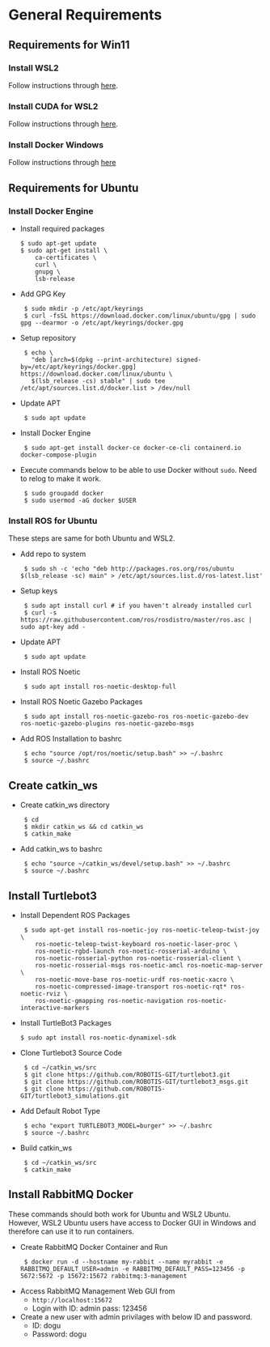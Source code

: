 # General Requirements

## Requirements for Win11

### Install WSL2
Follow instructions through [here](https://ubuntu.com/tutorials/install-ubuntu-on-wsl2-on-windows-10#7-enjoy-ubuntu-on-wsl).
### Install CUDA for WSL2
Follow instructions through [here](https://docs.nvidia.com/cuda/wsl-user-guide/index.html#getting-started-with-cuda-on-wsl).
### Install Docker Windows
Follow instructions through [here](https://docs.docker.com/desktop/windows/wsl/)

## Requirements for Ubuntu
### Install Docker Engine
- Install required packages
  ```
  $ sudo apt-get update
  $ sudo apt-get install \
      ca-certificates \
      curl \
      gnupg \
      lsb-release
  ```
- Add GPG Key
  ```
   $ sudo mkdir -p /etc/apt/keyrings
   $ curl -fsSL https://download.docker.com/linux/ubuntu/gpg | sudo gpg --dearmor -o /etc/apt/keyrings/docker.gpg
  ```
- Setup repository
  ```
   $ echo \
     "deb [arch=$(dpkg --print-architecture) signed-by=/etc/apt/keyrings/docker.gpg] https://download.docker.com/linux/ubuntu \
     $(lsb_release -cs) stable" | sudo tee /etc/apt/sources.list.d/docker.list > /dev/null
  ```
- Update APT
  ```
   $ sudo apt update
  ```
- Install Docker Engine
  ```
   $ sudo apt-get install docker-ce docker-ce-cli containerd.io docker-compose-plugin
  ```
- Execute commands below to be able to use Docker without `sudo`. Need to relog to make it work.
  ```
   $ sudo groupadd docker
   $ sudo usermod -aG docker $USER
  ```

### Install ROS for Ubuntu
These steps are same for both Ubuntu and WSL2.

- Add repo to system
  ```
   $ sudo sh -c 'echo "deb http://packages.ros.org/ros/ubuntu $(lsb_release -sc) main" > /etc/apt/sources.list.d/ros-latest.list'
  ```
- Setup keys
  ```
   $ sudo apt install curl # if you haven't already installed curl
   $ curl -s https://raw.githubusercontent.com/ros/rosdistro/master/ros.asc | sudo apt-key add -
  ```
- Update APT
  ```
   $ sudo apt update
  ```
- Install ROS Noetic
  ```
   $ sudo apt install ros-noetic-desktop-full
  ```
- Install ROS Noetic Gazebo Packages
  ```
   $ sudo apt install ros-noetic-gazebo-ros ros-noetic-gazebo-dev ros-noetic-gazebo-plugins ros-noetic-gazebo-msgs
  ```
- Add ROS Installation to bashrc
  ```
   $ echo "source /opt/ros/noetic/setup.bash" >> ~/.bashrc
   $ source ~/.bashrc
  ```

## Create catkin_ws
- Create catkin_ws directory
  ```
   $ cd
   $ mkdir catkin_ws && cd catkin_ws
   $ catkin_make
  ```
- Add catkin_ws to bashrc
  ```
   $ echo "source ~/catkin_ws/devel/setup.bash" >> ~/.bashrc
   $ source ~/.bashrc
  ```

## Install Turtlebot3

- Install Dependent ROS Packages
  ```
   $ sudo apt-get install ros-noetic-joy ros-noetic-teleop-twist-joy \
      ros-noetic-teleop-twist-keyboard ros-noetic-laser-proc \
      ros-noetic-rgbd-launch ros-noetic-rosserial-arduino \
      ros-noetic-rosserial-python ros-noetic-rosserial-client \
      ros-noetic-rosserial-msgs ros-noetic-amcl ros-noetic-map-server \
      ros-noetic-move-base ros-noetic-urdf ros-noetic-xacro \
      ros-noetic-compressed-image-transport ros-noetic-rqt* ros-noetic-rviz \
      ros-noetic-gmapping ros-noetic-navigation ros-noetic-interactive-markers
  ```
- Install TurtleBot3 Packages
  ```
  $ sudo apt install ros-noetic-dynamixel-sdk
  ```  
- Clone Turtlebot3 Source Code
  ```
   $ cd ~/catkin_ws/src
   $ git clone https://github.com/ROBOTIS-GIT/turtlebot3.git
   $ git clone https://github.com/ROBOTIS-GIT/turtlebot3_msgs.git
   $ git clone https://github.com/ROBOTIS-GIT/turtlebot3_simulations.git
  ```
- Add Default Robot Type
  ```
   $ echo "export TURTLEBOT3_MODEL=burger" >> ~/.bashrc
   $ source ~/.bashrc
  ```
  
- Build catkin_ws
  ```
   $ cd ~/catkin_ws/src
   $ catkin_make
  ```
  
## Install RabbitMQ Docker
These commands should both work for Ubuntu and WSL2 Ubuntu. However, WSL2 Ubuntu users have access to Docker GUI in Windows and therefore can use it to run containers.

- Create RabbitMQ Docker Container and Run
  ```
   $ docker run -d --hostname my-rabbit --name myrabbit -e RABBITMQ_DEFAULT_USER=admin -e RABBITMQ_DEFAULT_PASS=123456 -p 5672:5672 -p 15672:15672 rabbitmq:3-management
  ```
- Access RabbitMQ Management Web GUI from 
  - `http://localhost:15672`
  - Login with ID: admin pass: 123456
- Create a new user with admin privilages with below ID and password.
  - ID: dogu
  - Password: dogu


